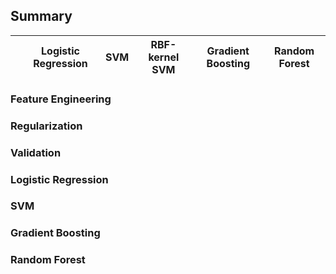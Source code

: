 ## Summary

|              | Logistic Regression | SVM | RBF-kernel SVM | Gradient Boosting | Random Forest |
|--------------|---------------------|-----|----------------|-------------------|---------------|


### Feature Engineering
### Regularization
### Validation
### Logistic Regression
### SVM
### Gradient Boosting
### Random Forest
